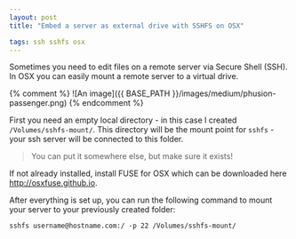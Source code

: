 ```yaml
---
layout: post
title: "Embed a server as external drive with SSHFS on OSX"

tags: ssh sshfs osx
---
```


Sometimes you need to edit files on a remote server via Secure Shell (SSH). In OSX you can easily mount a remote server to a virtual drive.

<!--more-->

{% comment %}
![An image]({{ BASE_PATH }}/images/medium/phusion-passenger.png)
{% endcomment %}


First you need an empty local directory - in this case I created `/Volumes/sshfs-mount/`. This directory
will be the mount point for `sshfs` - your ssh server will be connected to this folder.

> You can put it somewhere else, but make sure it exists!

If not already installed, install FUSE for OSX which can be downloaded here http://osxfuse.github.io.


After everything is set up, you can run the following command to mount your server to your previously created folder:

    sshfs username@hostname.com:/ -p 22 /Volumes/sshfs-mount/
